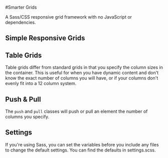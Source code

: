#Smarter Grids

A Sass/CSS responsive grid framework with no JavaScript or dependencies.

## Simple Responsive Grids


## Table Grids
Table grids differ from standard grids in that you specify the column sizes in the container. This is useful for when you have dynamic content and don't know the exact number of columns you will have, or if your columns don't evenly fit into a 12 column system.

## Push & Pull
The `push` and `pull` classes will push or pull an element the number of columns you specify.

## Settings
If you're using Sass, you can set the variables before you include any files to change the default settings. You can find the defaults in settings.scss.